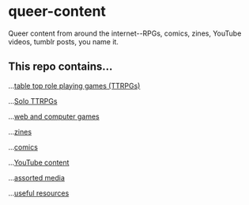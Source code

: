 # queer-content
Queer content from around the internet--RPGs, comics, zines, YouTube videos, tumblr posts, you name it.

## This repo contains...

...[table top role playing games (TTRPGs)]()

...[Solo TTRPGs]()

...[web and computer games]()

...[zines]()

...[comics]()

...[YouTube content]()

...[assorted media]()

...[useful resources]()
